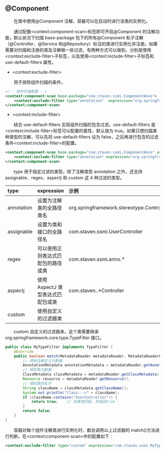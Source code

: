 ## @Component

&emsp;&emsp;在类中使用@Component 注解，容器可以在启动时进行该类的实例化。

&emsp;&emsp;通过配置\<context:component-scan>标签即可开启@Component 的注解功能，默认状况下扫描 base-package 包下的所有@Component 和子注解（@Controller、@Service 和@Repository）标注的类进行实例化并注册。如果需要对扫描和注册的类及注解做一些过滤，有两种方式可以做到，分别是使用\<context:exclude-filter>子标签，以及使用\<context:include-filter>子标签和 use-default-filters 属性。

- \<context:exclude-filter>

&emsp;&emsp;用于排除组件扫描的条件。

```xml
<!-- 组件扫描配置 -->
<context:component-scan base-package="com.staven.ssmi.ComponentAnno">
    <context:exclude-filter type="annotation"  expression="org.springframework.stereotype.Controller" />    // 不需要扫描ComponentAnno包下的@Controller注解的类
</context:component-scan>
```

- \<context:include-filter>

&emsp;&emsp;结合 use-default-filters 实现组件扫描的包含过滤。use-default-filters 是\<context:include-filter>标签可以配置的属性，默认值为 true。如果只想扫描某种类型的注解，可以先将 use-default-filters 设为 false，之后再进行包含的过滤条件\<context:include-filter>的配置。

```xml
<context:component-scan base-package="com.staven.ssmi.ComponentAnno" use-default-filters="false">
    <context:include-filter type="annotation" expression="org.springframework.stereotype.Controller"/>
</context:component-scan>
```

&emsp;&emsp;type 用于指定过滤的类型，除了注解类型 annotation 之外，还支持 assignable、regex、aspectj 和 custom 这 4 种过滤的类型。

| type       | expression                         | 示例                                      |
| :--------- | :--------------------------------- | :---------------------------------------- |
| annotation | 设置为注解类的全路径类名           | org.springframework.stereotype.Controller |
| assignable | 设置为类和接口的全路径名           | com.staven.ssmi.UserController            |
| regex      | 可以使用正则表达式匹配包的路径或类 | com.staven.ssmi.anno.\*                   |
| aspectj    | 使用 AspectJ 类型表达式匹配包或类  | com.staven..\*Controller                  |
| custom     | 使用自定义的过滤器类               |                                           |

&emsp;&emsp;custom 自定义的过滤器来，这个类需要继承 org.springframework.core.type.TypeFilter 接口。

```java
public class MyTypeFilter implements TypeFilter {
    @Override
    public boolean match(MetadataReader metadataReader, MetadataReaderFactory metadataReaderFactory) throws IOException {
        // 得到注解定义元数据
        AnnotationMetadata annotationMetadata = metadataReader.getAnnotationMetadata();
        // 得到类元数据
        ClassMetadata classMetadata = metadataReader.getClassMetadata();
        Resource resource = metadataReader.getResource();
        // 得到类的名字
        String className = classMetadata.getClassName();
        System.out.println("Class:-->" + className);
        if (className.contains("UserController")) {
            return true;    // 如果类匹配，则返回true
        }
        return false;
    }
}
```

&emsp;&emsp;容器对每个组件注解类进行实例化时，都会调用以上过滤器的 match()方法进行判断，在\<context:component-scan>中的配置如下：

```xml
<context:exclude-filter type="custom" expression="com.staven.ssmi.MyTypeFilter" />
```
